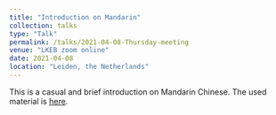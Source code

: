 ```yaml
---
title: "Introduction on Mandarin"
collection: talks
type: "Talk"
permalink: /talks/2021-04-08-Thursday-meeting
venue: "LKEB zoom online"
date: 2021-04-08
location: "Leiden, the Netherlands"
---
```


This is a casual and brief introduction on Mandarin Chinese. The used material is [here](/files/Introduction%20to%20Mandarin.pdf).
